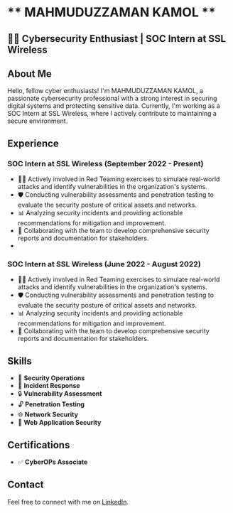 # ** MAHMUDUZZAMAN KAMOL **
## 👨‍💻 Cybersecurity Enthusiast | SOC Intern at SSL Wireless

## About Me

Hello, fellow cyber enthusiasts! I'm MAHMUDUZZAMAN KAMOL, a passionate cybersecurity professional with a strong interest in securing digital systems and protecting sensitive data. Currently, I'm working as a SOC Intern at SSL Wireless, where I actively contribute to maintaining a secure environment.

## Experience

### SOC Intern at SSL Wireless (September 2022 - Present)

- 🕵️‍♂️ Actively involved in Red Teaming exercises to simulate real-world attacks and identify vulnerabilities in the organization's systems.
- 🛡️ Conducting vulnerability assessments and penetration testing to evaluate the security posture of critical assets and networks.
- 📊 Analyzing security incidents and providing actionable recommendations for mitigation and improvement.
- 📝 Collaborating with the team to develop comprehensive security reports and documentation for stakeholders.
- 
### SOC Intern at SSL Wireless (June 2022 - August 2022)

- 🕵️‍♂️ Actively involved in Red Teaming exercises to simulate real-world attacks and identify vulnerabilities in the organization's systems.
- 🛡️ Conducting vulnerability assessments and penetration testing to evaluate the security posture of critical assets and networks.
- 📊 Analyzing security incidents and providing actionable recommendations for mitigation and improvement.
- 📝 Collaborating with the team to develop comprehensive security reports and documentation for stakeholders.

## Skills

- 💂 **Security Operations**
- 🚨 **Incident Response**
- 🔒 **Vulnerability Assessment**
- 🔓 **Penetration Testing**
- 🌐 **Network Security**
- 🔐 **Web Application Security**

## Certifications

- ✅ **CyberOPs Associate**

## Contact

Feel free to connect with me on [LinkedIn](https://www.linkedin.com/in/mahmud0x/).
